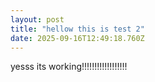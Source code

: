 ```yaml
---
layout: post
title: "hellow this is test 2"
date: 2025-09-16T12:49:18.760Z
---
```


yesss its working!!!!!!!!!!!!!!!!!!